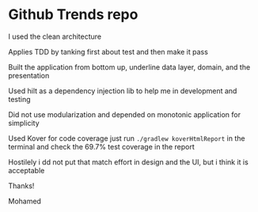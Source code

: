 # Github Trends repo

I used the clean architecture

Applies TDD by tanking first about test and then make it pass

Built the application from bottom up, underline data layer, domain, and the presentation

Used hilt as a dependency injection lib to help me in development and testing

Did not use modularization and depended on monotonic application for simplicity

Used Kover for code coverage just run `./gradlew koverHtmlReport` in the terminal and check the 69.7% test coverage in the report

Hostilely i dd not put that match effort in design and the UI, but i think it is acceptable 

Thanks!

Mohamed